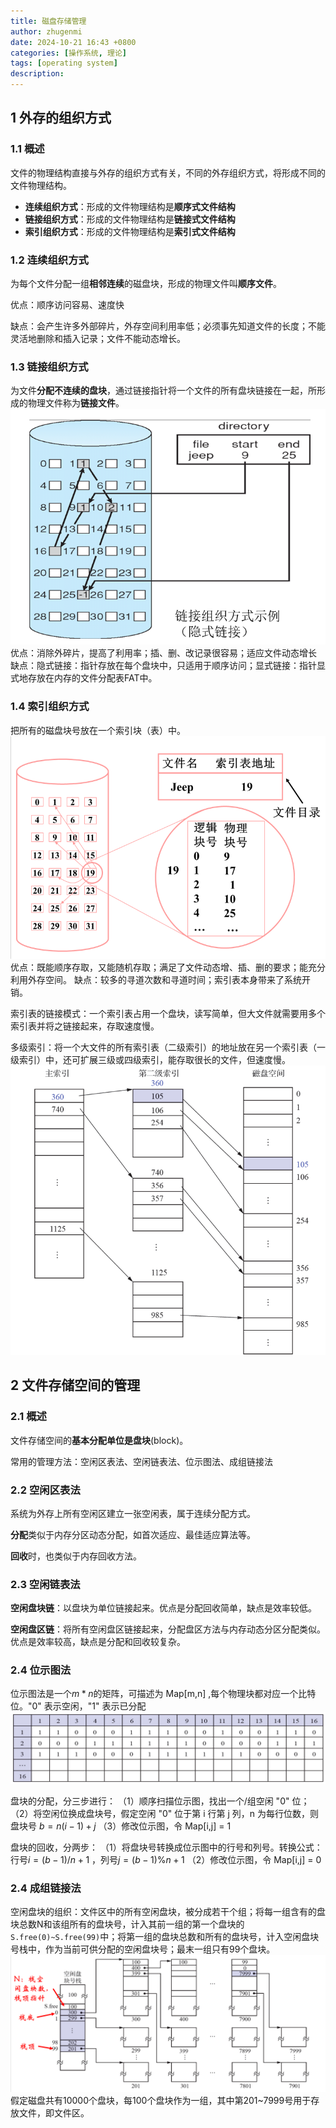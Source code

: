 ```yaml
---
title: 磁盘存储管理
author: zhugenmi
date: 2024-10-21 16:43 +0800
categories: [操作系统, 理论]
tags: [operating system]
description: 
---
```



## 1 外存的组织方式

### 1.1 概述

文件的物理结构直接与外存的组织方式有关，不同的外存组织方式，将形成不同的文件物理结构。

- **连续组织方式**：形成的文件物理结构是**顺序式文件结构**
- **链接组织方式**：形成的文件物理结构是**链接式文件结构**
- **索引组织方式**：形成的文件物理结构是**索引式文件结构**

### 1.2 连续组织方式

为每个文件分配一组**相邻连续**的磁盘块，形成的物理文件叫**顺序文件**。

优点：顺序访问容易、速度快

缺点：会产生许多外部碎片，外存空间利用率低；必须事先知道文件的长度；不能灵活地删除和插入记录；文件不能动态增长。

### 1.3 链接组织方式

为文件**分配不连续的盘块**，通过链接指针将一个文件的所有盘块链接在一起，所形成的物理文件称为**链接文件**。
![9-1链接组织方式](../assets/img/os/Images/9-1链接组织方式.png)
优点：消除外碎片，提高了利用率；插、删、改记录很容易；适应文件动态增长
缺点：隐式链接：指针存放在每个盘块中，只适用于顺序访问；显式链接：指针显式地存放在内存的文件分配表FAT中。

### 1.4 索引组织方式

把所有的磁盘块号放在一个索引块（表）中。
![9-2索引组织方式](../assets/img/os/Images/9-2索引组织方式.png)
优点：既能顺序存取，又能随机存取；满足了文件动态增、插、删的要求；能充分利用外存空间。
缺点：较多的寻道次数和寻道时间；索引表本身带来了系统开销。

索引表的链接模式：一个索引表占用一个盘块，读写简单，但大文件就需要用多个索引表并将之链接起来，存取速度慢。

多级索引：将一个大文件的所有索引表（二级索引）的地址放在另一个索引表（一级索引）中，还可扩展三级或四级索引，能存取很长的文件，但速度慢。
![9-2二级索引](../assets/img/os/Images/9-2二级索引.png)

## 2 文件存储空间的管理

### 2.1 概述

文件存储空间的**基本分配单位是盘块**(block)。

常用的管理方法：空闲区表法、空闲链表法、位示图法、成组链接法

### 2.2 空闲区表法

系统为外存上所有空闲区建立一张空闲表，属于连续分配方式。

**分配**类似于内存分区动态分配，如首次适应、最佳适应算法等。

**回收**时，也类似于内存回收方法。

### 2.3 空闲链表法

**空闲盘块链**：以盘块为单位链接起来。优点是分配回收简单，缺点是效率较低。

**空闲盘区链**：将所有空闲盘区链接起来，分配盘区方法与内存动态分区分配类似。优点是效率较高，缺点是分配和回收较复杂。

### 2.4 位示图法

位示图法是一个$m*n$的矩阵，可描述为 Map[m,n] ,每个物理块都对应一个比特位。"0" 表示空闲，"1" 表示已分配
![9-3位示图法](../assets/img/os/Images/9-3位示图法.png)

盘块的分配，分三步进行：
（1）顺序扫描位示图，找出一个/组空闲 "0" 位；
（2）将空闲位换成盘块号，假定空闲 "0" 位于第 i 行第 j 列，n 为每行位数，则 盘块号 $b=n(i-1)+j$
（3）修改位示图，令 Map[i,j] = 1

盘块的回收，分两步：
（1）将盘块号转换成位示图中的行号和列号。转换公式：行号$i=(b-1)/n+1$ ，列号$j=(b-1)\%n+1$
（2）修改位示图，令 Map[i,j] = 0

### 2.4 成组链接法

空闲盘块的组织：文件区中的所有空闲盘块，被分成若干个组；将每一组含有的盘块总数N和该组所有的盘块号，计入其前一组的第一个盘块的`S.free(0)~S.free(99)`中；将第一组的盘块总数和所有的盘块号，计入空闲盘块号栈中，作为当前可供分配的空闲盘块号；最末一组只有99个盘块。
![](../assets/img/os/Images/9-4成组链接法示例.png)
假定磁盘共有10000个盘块，每100个盘块作为一组，其中第201~7999号用于存放文件，即文件区。